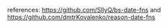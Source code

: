 references:
https://github.com/SllyQ/bs-date-fns and https://github.com/dmtrKovalenko/reason-date-fns
